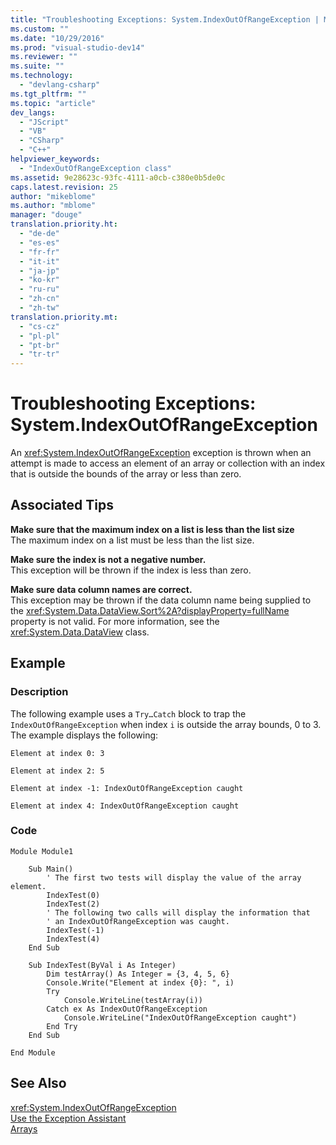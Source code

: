 ```yaml
---
title: "Troubleshooting Exceptions: System.IndexOutOfRangeException | Microsoft Docs"
ms.custom: ""
ms.date: "10/29/2016"
ms.prod: "visual-studio-dev14"
ms.reviewer: ""
ms.suite: ""
ms.technology: 
  - "devlang-csharp"
ms.tgt_pltfrm: ""
ms.topic: "article"
dev_langs: 
  - "JScript"
  - "VB"
  - "CSharp"
  - "C++"
helpviewer_keywords: 
  - "IndexOutOfRangeException class"
ms.assetid: 9e28623c-93fc-4111-a0cb-c380e0b5de0c
caps.latest.revision: 25
author: "mikeblome"
ms.author: "mblome"
manager: "douge"
translation.priority.ht: 
  - "de-de"
  - "es-es"
  - "fr-fr"
  - "it-it"
  - "ja-jp"
  - "ko-kr"
  - "ru-ru"
  - "zh-cn"
  - "zh-tw"
translation.priority.mt: 
  - "cs-cz"
  - "pl-pl"
  - "pt-br"
  - "tr-tr"
---
```

# Troubleshooting Exceptions: System.IndexOutOfRangeException
An <xref:System.IndexOutOfRangeException> exception is thrown when an attempt is made to access an element of an array or collection with an index that is outside the bounds of the array or less than zero.  
  
## Associated Tips  
 **Make sure that the maximum index on a list is less than the list size**  
 The maximum index on a list must be less than the list size.  
  
 **Make sure the index is not a negative number.**  
 This exception will be thrown if the index is less than zero.  
  
 **Make sure data column names are correct.**  
 This exception may be thrown if the data column name being supplied to the <xref:System.Data.DataView.Sort%2A?displayProperty=fullName> property is not valid. For more information, see the <xref:System.Data.DataView> class.  
  
## Example  
  
### Description  
 The following example uses a `Try…Catch` block to trap the `IndexOutOfRangeException` when index `i` is outside the array bounds, 0 to 3. The example displays the following:  
  
 `Element at index 0: 3`  
  
 `Element at index 2: 5`  
  
 `Element at index -1: IndexOutOfRangeException caught`  
  
 `Element at index 4: IndexOutOfRangeException caught`  
  
### Code  
  
```vb#  
Module Module1  
  
    Sub Main()  
        ' The first two tests will display the value of the array element.  
        IndexTest(0)  
        IndexTest(2)  
        ' The following two calls will display the information that  
        ' an IndexOutOfRangeException was caught.  
        IndexTest(-1)  
        IndexTest(4)  
    End Sub  
  
    Sub IndexTest(ByVal i As Integer)  
        Dim testArray() As Integer = {3, 4, 5, 6}  
        Console.Write("Element at index {0}: ", i)  
        Try  
            Console.WriteLine(testArray(i))  
        Catch ex As IndexOutOfRangeException  
            Console.WriteLine("IndexOutOfRangeException caught")  
        End Try  
    End Sub  
  
End Module  
```  
  
## See Also  
 <xref:System.IndexOutOfRangeException>   
 [Use the Exception Assistant](../Topic/How%20to:%20Use%20the%20Exception%20Assistant.md)   
 [Arrays](/dotnet/visual-basic/programming-guide/language-features/arrays/index)